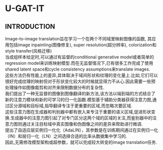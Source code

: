 # U-GAT-IT

## INTRODUCTION
Image-to-image translation旨在学习一个在两个不同域里映射图像的函数, 其应用包括image inpainting(图像修复), super resolution(超分辨率), colorization和style transfer(风格迁移)<br>
当成组样本给定时,可以通过有监督的conditional generative model或者简单的regression model来训练映射模型.而在无监督情况下,已有很多工作完成了使用shared latent space和cycle consistency assumptions来translate images. <br>
这些方法仍有性能上的差异,具体取决于域间形状和纹理的变化量上.比如,它们可以很好完成纹理的映射但对于形状变化较大的时候就显得力不从心.因此需要一些预处理操作如图像裁剪和对齐来限制数据分布的复杂性.<br>
我们提出了一种无监督的图像到图像翻译的新方法,该方法以端到端的方式结合了新的注意力模块和新的可学习的归一化函数.模型基于辅助分类器获得注意力图,通过区分源域和目标域,指导翻译专注于更重要的区域,而忽略次要区域.<br>
这些注意力图在生成器和判别器中都有嵌入来专注于重要的语义区域,促进形状变换.生成器中的注意力图引起了对专门区分这两个域的区域的关注,而鉴别器中的注意力图则通过关注目标域中真实图像和伪图像之间的差异来帮助进行微调.<br>
提出了自适应层实例归一化化（AdaLIN），其参数是在训练期间通过在实例归一化（IN）和层归一化（LN）之间选择合适的比率从数据集中学习的.<br>
因此,无需修改模型架构或超参数，就可以完成较大转变的image translation任务.
